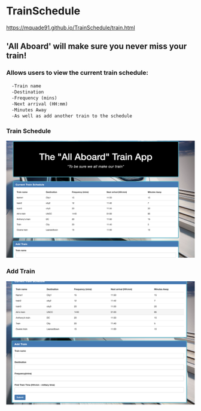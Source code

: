 # TrainSchedule

https://mquade91.github.io/TrainSchedule/train.html

## 'All Aboard' will make sure you never miss your train!
### Allows users to view the current train schedule:
      -Train name	
      -Destination	
      -Frequency (mins)	
      -Next arrival (HH:mm)	
      -Minutes Away
      -As well as add another train to the schedule
    
 
### Train Schedule
![Train Schedule](assets/images/train_schedule.png)

### Add Train
![Add Train](assets/images/add_train.png)
